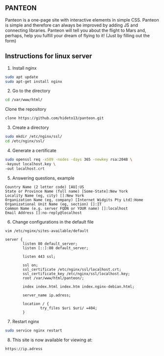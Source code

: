 PANTEON
--------

Panteon is a one-page site with interactive elements in simple CSS. Panteon is simple and therefore can always be improved by adding JS and connecting libraries. Panteon will tell you about the flight to Mars and, perhaps, help you fulfill your dream of flying to it! (Just by filling out the form)

Instructions for linux server
--------
1. Install nginx

```bash
sudo apt update
sudo apt-get install nginx
```
2. Go to the directory 
```bash
cd /var/www/html/
```  
  Clone the repository
```bash
clone https://github.com/hideto13/panteon.git
```
3. Create a directory
```bash
sudo mkdir /etc/nginx/ssl/
cd /etc/nginx/ssl/
```
4. Generate a certificate

```bash
sudo openssl req -x509 -nodes -days 365 -newkey rsa:2048 \
-keyout localhost.key \
-out localhost.crt
```
5. Answering questions, example

```
Country Name (2 letter code) [AU]:US
State or Province Name (full name) [Some-State]:New York
Locality Name (eg, city) []:New York
Organization Name (eg, company) [Internet Widgits Pty Ltd]:Home
Organizational Unit Name (eg, section) []:IT
Common Name (e.g. server FQDN or YOUR name) []:localhost
Email Address []:no-reply@localhost
```
6. Change configurations in the default file

```bash
vim /etc/nginx/sites-available/default
```
```
server {
        listen 80 default_server;
        listen [::]:80 default_server;

        listen 443 ssl;

        ssl on;
        ssl_certificate /etc/nginx/ssl/localhost.crt;
        ssl_certificate_key /etc/nginx/ssl/localhost.key;
        root /var/www/html/panteon/;

        index index.html index.htm index.nginx-debian.html;

        server_name ip.adress;

        location / {
                try_files $uri $uri/ =404;
        }
```
7. Restart nginx
```bash
sudo service nginx restart
```
8. This site is now available for viewing at:

```
https://ip.adress
```
